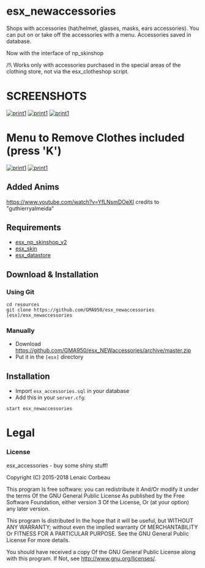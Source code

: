 # esx_newaccessories

Shops with accessories (hat/helmet, glasses, masks, ears accessories). You can put on or take off the accessories with a menu. Accessories saved in database.

Now with the interface of np_skinshop

/!\ Works only with accessories purchased in the special areas of the clothing store, not via the esx_clotheshop script.

# SCREENSHOTS

[![print1](https://i.imgur.com/7vcyxhx.jpg)](https://i.imgur.com/7vcyxhx.jpg)
[![print1](https://i.imgur.com/vrpzCUp.jpg)](https://i.imgur.com/vrpzCUp.jpg)
[![print1](https://i.imgur.com/Nf2sBaC.jpg)](https://i.imgur.com/Nf2sBaC.jpg)

# Menu to Remove Clothes included (press 'K')

[![print1](https://i.imgur.com/Oufa50v.jpg)](https://i.imgur.com/Oufa50v.jpg)
[![print1](https://i.imgur.com/CcHHCKK.jpg)](https://i.imgur.com/CcHHCKK.jpg)

## Added Anims 
https://www.youtube.com/watch?v=YfLNsmDOeXI
credits to "guthierryalmeida"


## Requirements
- [esx_np_skinshop_v2](https://github.com/GMA950/esx_np_skinshop_v2)
- [esx_skin](https://github.com/ESX-Org/esx_skin)
- [esx_datastore](https://github.com/ESX-Org/esx_datastore)

## Download & Installation

### Using Git
```
cd resources
git clone https://github.com/GMA950/esx_newaccessories [esx]/esx_newaccessories
```

### Manually
- Download https://github.com/GMA950/esx_NEWaccessories/archive/master.zip
- Put it in the `[esx]` directory

## Installation
- Import `esx_accessories.sql` in your database
- Add this in your `server.cfg`:

```
start esx_newaccessories
```

# Legal
### License
esx_accessories - buy some shiny stuff!

Copyright (C) 2015-2018 Lenaic Corbeau

This program Is free software: you can redistribute it And/Or modify it under the terms Of the GNU General Public License As published by the Free Software Foundation, either version 3 Of the License, Or (at your option) any later version.

This program Is distributed In the hope that it will be useful, but WITHOUT ANY WARRANTY; without even the implied warranty Of MERCHANTABILITY Or FITNESS FOR A PARTICULAR PURPOSE. See the GNU General Public License For more details.

You should have received a copy Of the GNU General Public License along with this program. If Not, see http://www.gnu.org/licenses/.
